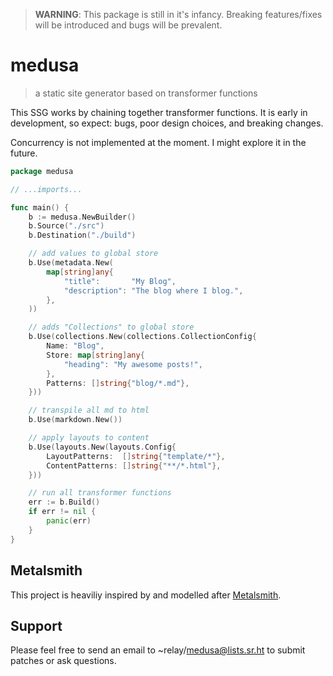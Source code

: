 > **WARNING**: This package is still in it's infancy.
> Breaking features/fixes will be introduced
> and bugs will be prevalent.

# medusa

> a static site generator based on transformer functions

This SSG works by chaining together transformer functions.
It is early in development, so expect: bugs, poor design
choices, and breaking changes.

Concurrency is not implemented at the moment.
I might explore it in the future.

```go
package medusa

// ...imports...

func main() {
	b := medusa.NewBuilder()
	b.Source("./src")
	b.Destination("./build")

	// add values to global store
	b.Use(metadata.New(
		map[string]any{
			"title":       "My Blog",
			"description": "The blog where I blog.",
		},
	))

	// adds "Collections" to global store
	b.Use(collections.New(collections.CollectionConfig{
		Name: "Blog",
		Store: map[string]any{
			"heading": "My awesome posts!",
		},
		Patterns: []string{"blog/*.md"},
	}))

	// transpile all md to html
	b.Use(markdown.New())

	// apply layouts to content
	b.Use(layouts.New(layouts.Config{
		LayoutPatterns:  []string{"template/*"},
		ContentPatterns: []string{"**/*.html"},
	}))

	// run all transformer functions
	err := b.Build()
	if err != nil {
		panic(err)
	}
}

```

## Metalsmith

This project is heaviliy inspired by and modelled after [Metalsmith](https://github.com/metalsmith/metalsmith).

## Support

Please feel free to send an email to ~relay/medusa@lists.sr.ht to submit patches or ask questions.
